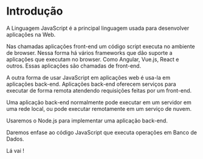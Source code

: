 # Introdução
>
A Linguagem JavaScript é a principal linguagem usada para desenvolver aplicações na Web.
>
>
Nas chamadas aplicações front-end um código script executa no ambiente de browser. Nessa forma há vários frameworks que dâo suporte a aplicações que executam no browser. Como Angular, Vue.js, React e outros. Essas aplicações são chamadas de front-end.
>
>
A outra forma de usar JavaScript em aplicações web é usa-la em aplicações back-end. Aplicações back-end oferecem serviços para executar de forma remota atendendo requisições feitas por um front-end. 
>
>
Uma aplicação back-end normalmente pode executar em um servidor em uma rede local, ou pode executar remotamente em um serviço de nuvem.
>
>
Usaremos o Node.js para implementar uma aplicação back-end. 
>
>
Daremos enfase ao código JavaScript que executa operações em Banco de Dados.
>

>
Lá vai !
>


